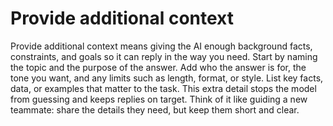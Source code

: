 # Provide additional context

Provide additional context means giving the AI enough background facts, constraints, and goals so it can reply in the way you need. Start by naming the topic and the purpose of the answer. Add who the answer is for, the tone you want, and any limits such as length, format, or style. List key facts, data, or examples that matter to the task. This extra detail stops the model from guessing and keeps replies on target. Think of it like guiding a new teammate: share the details they need, but keep them short and clear.